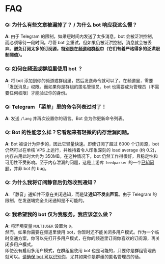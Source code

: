 # FAQ

### **Q**: 为什么有些文章被漏掉了？ / 为什么 bot 响应我这么慢？

**A**: 由于 Telegram 的限制，如果短时间内发送了太多消息，bot 会被泛洪控制，而必须等待一段时间。尽管 bot 会重试，但如果仍被泛洪控制，消息就会被丢弃。**避免订阅太多的订阅源，<u>特别是在频道和群组中</u>（它们有着严格得多的泛洪限制阈值）。**

### **Q**: 如何在频道或群组里使用 bot ？

**A**: 将 bot 添加到你的频道或群组里，然后发送命令就可以了。在频道里，需要「发送消息」权限。而如果你是群组的匿名管理员，bot 也需要成为管理员（不需要任何权限）才能验证你的身份。

### **Q**: Telegram 「菜单」里的命令列表过时了！

**A**: 发送 `/lang` 并再次设置你的语言。Bot 会为你更新命令列表。

### **Q**: Bot 的性能怎么样？它看起来有轻微的内存泄漏问题。

**A**: Bot 被设计为异步的，因此它轻量快速。即使订阅了超过 6000 个订阅源，bot 仍然可以在单核 VPS 上运行，并维持着令人印象深刻的 load average (约 0.2)，内存占用此时大约为 350MB。在这种情况下，bot 仍然工作得很好，且稳定性和可用性不受影响。至于内存泄漏的问题，这是上游库 `feedparser` 的一个[已知问题](https://github.com/kurtmckee/feedparser/issues/287)，并非 bot 的 bug。

### **Q**: 为什么我将订阅静音后仍然收到通知？

**A**: 「静音」通知并不意在关闭通知，而是**让通知不发出声音**。由于 Telegram 的限制，在发送端完全关闭通知是不可能的。

### **Q**: 我希望我的 bot 仅为我服务。我应该怎么做？

**A**: 将环境变量 `MULTIUSER` 设置为 `0`。  
然而，如果你需要在频道里使用 bot，你暂时还不能关闭多用户模式。作为一个临时变通方案，你可以先打开多用户模式，在你的频道里订阅你喜欢的订阅源，再关闭多用户模式。  
即使没有启用多用户模式，在群组里使用 bot 也是可能的，只要你是群组管理员就可以。[请确保 bot 可以识别你](FAQ.zh.md#q-如何在频道或群组里使用-bot-)，尤其如果你是群组的匿名管理员的话。
